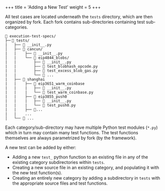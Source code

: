 +++
title = 'Adding a New Test'
weight = 5
+++

All test cases are located underneath the `tests` directory, which are then organized by fork. Each fork contains sub-directories containing test sub-categories.

```text
📁 execution-test-specs/
├─╴📁 tests/
|   ├── 📄 __init__.py
│   ├── 📁 cancun/
|   |    ├── 📄 __init__.py
│   |    └── 📁 eip4844_blobs/
|   |        ├── 📄 __init__.py
|   |        ├── 📄 test_blobhash_opcode.py
|   |        ├── 📄 test_excess_blob_gas.py
|   |        └── 📄 ...
|   ├── 📁 shanghai
|   |    ├── 📁 eip3651_warm_coinbase
|   |    |   ├── 📄 __init__.py
|   |    |   └── 📄 test_warm_coinbase.py
|   |    ├── 📁 eip3855_push0
|   |    |   ├── 📄 __init__.py
|   |    |   └── 📄 test_push0.py
|   |    ├── 📁...
|   |    ...
│   └── 📁 ...
```

Each category/sub-directory may have multiple Python test modules (`*.py`) which in turn may contain many test functions. The test functions themselves are always parametrized by fork (by the framework).

A new test can be added by either:

- Adding a new `test_` python function to an existing file in any of the existing category subdirectories within `tests`.
- Creating a new source file in an existing category, and populating it with the new test function(s).
- Creating an entirely new category by adding a subdirectory in `tests` with the appropriate source files and test functions.
